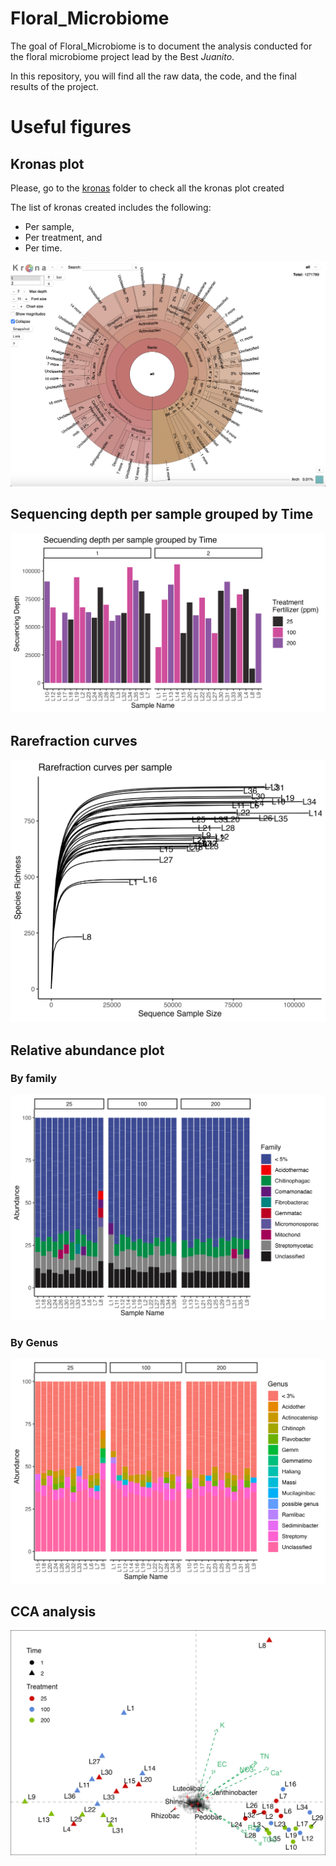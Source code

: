 
<!-- README.md is generated from README.Rmd. Please edit that file -->

# Floral_Microbiome

<!-- badges: start -->
<!-- badges: end -->

The goal of Floral_Microbiome is to document the analysis conducted for
the floral microbiome project lead by the Best *Juanito*.

In this repository, you will find all the raw data, the code, and the
final results of the project.

# Useful figures

## Kronas plot

Please, go to the
[kronas](https://github.com/DanielQuiroz97/Floral_Microbiome/tree/main/Figures/Kronas)
folder to check all the kronas plot created

The list of kronas created includes the following:

- Per sample,
- Per treatment, and
- Per time.

[![](Figures/Kronas/KRONAS.png)](https://github.com/DanielQuiroz97/Floral_Microbiome/tree/main/Figures/Kronas)

## Sequencing depth per sample grouped by Time

![](Figures/jpeg/SequencingDepth.jpg)

## Rarefraction curves

![](Figures/jpeg/RarefractionCurves.jpg)

## Relative abundance plot

### By family

![](Figures/jpeg/RelativeAbundance.jpg)

### By Genus

![](Figures/jpeg/RelativeAbundance_genus.jpg)

## CCA analysis

![](Figures/jpeg/CCA.jpg)
